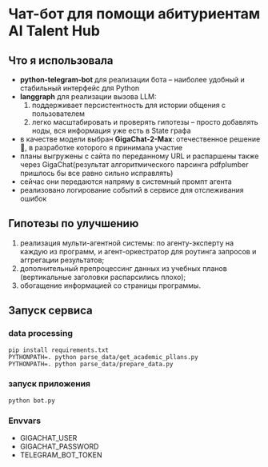 # Чат-бот для помощи абитуриентам AI Talent Hub

## Что я использовала
- **python-telegram-bot** для реализации бота – наиболее удобный и стабильный интерфейс для Python
- **langgraph** для реализации вызова LLM:
    1) поддерживает персистентность для истории общения с пользователем
    2) легко масштабировать и проверять гипотезы – просто добавлять ноды, вся информация уже есть в State графа
- в качестве модели выбран **GigaChat-2-Max**: отечественное решение 💪, в разработке которого я принимала участие
- планы выгружены с сайта по переданному URL и распаршены также через GigaChat(результат алгоритмического парсинга pdfplumber пришлось бы все равно сильно исправлять)
- сейчас они передаются напряму в системный промпт агента
- реализовано логирование событий в сервисе для отслеживания ошибок

## Гипотезы по улучшению
1) реализация мульти-агентной системы: по агенту-эксперту на каждую из программ, и агент-оркестратор для роутинга запросов и аггрегации результатов;
2) дополнительный препроцессинг данных из учебных планов (вертикальные заголовки распарсились плохо);
3) обогащение информацией со страницы программы.


## Запуск сервиса

### data processing
```
pip install requirements.txt
PYTHONPATH=. python parse_data/get_academic_pllans.py
PYTHONPATH=. python parse_data/prepare_data.py
```

### запуск приложения
`python bot.py`

### Envvars
* GIGACHAT_USER
* GIGACHAT_PASSWORD
* TELEGRAM_BOT_TOKEN